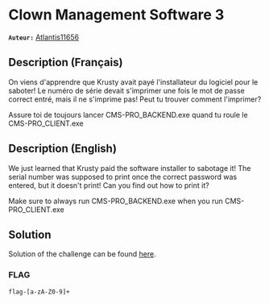 # Clown Management Software 3
**`Auteur:`** [Atlantis11656](https://github.com/MassinissaDjellouli)

## Description (Français)
On viens d'apprendre que Krusty avait payé l'installateur du logiciel pour le saboter! Le numéro de série devait s'imprimer une fois le mot de passe correct entré, mais il ne s'imprime pas! Peut tu trouver comment l'imprimer?

Assure toi de toujours lancer CMS-PRO_BACKEND.exe quand tu roule le CMS-PRO_CLIENT.exe
## Description (English)
We just learned that Krusty paid the software installer to sabotage it! The serial number was supposed to print once the correct password was entered, but it doesn't print! Can you find out how to print it?

Make sure to always run CMS-PRO_BACKEND.exe when you run CMS-PRO_CLIENT.exe
## Solution
Solution of the challenge can be found [here](./Solution/WRITEUP.MD).

### FLAG
`flag-[a-zA-Z0-9]+`